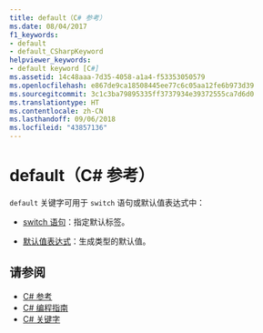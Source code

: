 ```yaml
---
title: default（C# 参考）
ms.date: 08/04/2017
f1_keywords:
- default
- default_CSharpKeyword
helpviewer_keywords:
- default keyword [C#]
ms.assetid: 14c48aaa-7d35-4058-a1a4-f53353050579
ms.openlocfilehash: e867de9ca18508445ee77c6c05aa12fe6b973d39
ms.sourcegitcommit: 3c1c3ba79895335ff3737934e39372555ca7d6d0
ms.translationtype: HT
ms.contentlocale: zh-CN
ms.lasthandoff: 09/06/2018
ms.locfileid: "43857136"
---
```

# <a name="default-c-reference"></a>default（C# 参考）

`default` 关键字可用于 `switch` 语句或默认值表达式中：

- [switch 语句](switch.md)：指定默认标签。

- [默认值表达式](../../programming-guide/statements-expressions-operators/default-value-expressions.md)：生成类型的默认值。

## <a name="see-also"></a>请参阅

- [C# 参考](../index.md)  
- [C# 编程指南](../../programming-guide/index.md)  
- [C# 关键字](index.md)  
